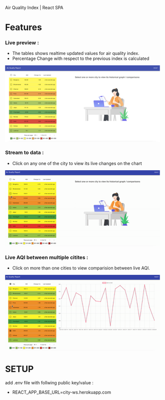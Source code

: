 Air Quality Index | React SPA 

# Features
### Live preview :

- The tables shows realtime updated values for air quality index. 
- Percentage Change with respect to the previous index is calculated

![Welcome Image Sreen](https://github.com/vineetvk01/AQI/blob/main/welcome.png?raw=true)

### Stream to data :

- Click on any one of the city to view its live changes on the chart

![Single Chart Sreen](https://github.com/vineetvk01/AQI/blob/main/single.gif?raw=true)

### Live AQI between multiple citites :

- Click on more than one cities to view comparision between live AQI.

![Multiple Bar Chart Sreen](https://github.com/vineetvk01/AQI/blob/main/multiple.gif?raw=true)

# SETUP

add .env file with follwing public key/value :

- REACT_APP_BASE_URL=city-ws.herokuapp.com

